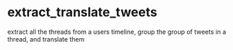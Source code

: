 # extract_translate_tweets
extract all the threads from a users timeline, group the group of tweets in a thread, and translate them
